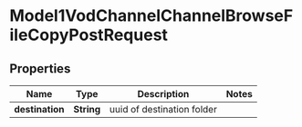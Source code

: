 

# Model1VodChannelChannelBrowseFileCopyPostRequest


## Properties

| Name | Type | Description | Notes |
|------------ | ------------- | ------------- | -------------|
|**destination** | **String** | uuid of destination folder |  |



